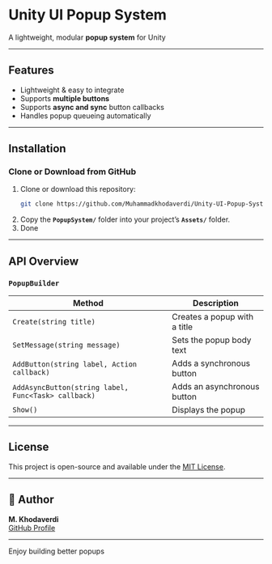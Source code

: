 # Unity UI Popup System

A lightweight, modular **popup system** for Unity


---

## Features
- Lightweight & easy to integrate
- Supports **multiple buttons**
- Supports **async and sync** button callbacks
- Handles popup queueing automatically

---

## Installation


### Clone or Download from GitHub
1. Clone or download this repository:
   ```bash
   git clone https://github.com/Muhammadkhodaverdi/Unity-UI-Popup-System.git
   ```
2. Copy the **`PopupSystem/`** folder into your project’s **`Assets/`** folder.
3. Done 

---

## API Overview

### `PopupBuilder`
| Method | Description |
|--------|-------------|
| `Create(string title)` | Creates a popup with a title |
| `SetMessage(string message)` | Sets the popup body text |
| `AddButton(string label, Action callback)` | Adds a synchronous button |
| `AddAsyncButton(string label, Func<Task> callback)` | Adds an asynchronous button |
| `Show()` | Displays the popup |

---

## License
This project is open-source and available under the [MIT License](LICENSE).

---

## 👤 Author
**M. Khodaverdi**  
[GitHub Profile](https://github.com/Muhammadkhodaverdi)

---

Enjoy building better popups
